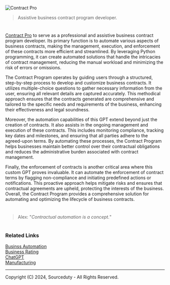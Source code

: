 ![Contract Pro](https://github.com/user-attachments/assets/24d79406-77f8-4994-b96e-00aef579bf6a)

> Assistive business contract program developer.

#

[Contract Pro](https://chatgpt.com/g/g-4R7U89xNb-contract-program) to serve as a professional and assistive business contract program developer. Its primary function is to automate various aspects of business contracts, making the management, execution, and enforcement of these contracts more efficient and streamlined. By leveraging Python programming, it can create automated solutions that handle the intricacies of contract management, reducing the manual workload and minimizing the risk of errors or omissions.

The Contract Program operates by guiding users through a structured, step-by-step process to develop and customize business contracts. It utilizes multiple-choice questions to gather necessary information from the user, ensuring all relevant details are captured accurately. This methodical approach ensures that the contracts generated are comprehensive and tailored to the specific needs and requirements of the business, enhancing their effectiveness and legal soundness.

Moreover, the automation capabilities of this GPT extend beyond just the creation of contracts. It also assists in the ongoing management and execution of these contracts. This includes monitoring compliance, tracking key dates and milestones, and ensuring that all parties adhere to the agreed-upon terms. By automating these processes, the Contract Program helps businesses maintain better control over their contractual obligations and reduces the administrative burden associated with contract management.

Finally, the enforcement of contracts is another critical area where this custom GPT proves invaluable. It can automate the enforcement of contract terms by flagging non-compliance and initiating predefined actions or notifications. This proactive approach helps mitigate risks and ensures that contractual agreements are upheld, protecting the interests of the business. Overall, the Contract Program provides a comprehensive solution for automating and optimizing the lifecycle of business contracts.

#

> Alex: "*Contractual automation is a concept.*"

#
### Related Links

[Businss Automation](https://github.com/sourceduty/Business_Automation)
<br>
[Business Rating](https://github.com/sourceduty/Business_Rating)
<br>
[ChatGPT](https://github.com/sourceduty/ChatGPT)
<br>
[Manufacturing](https://github.com/sourceduty/Manufacturing)

***
Copyright (C) 2024, Sourceduty - All Rights Reserved.
